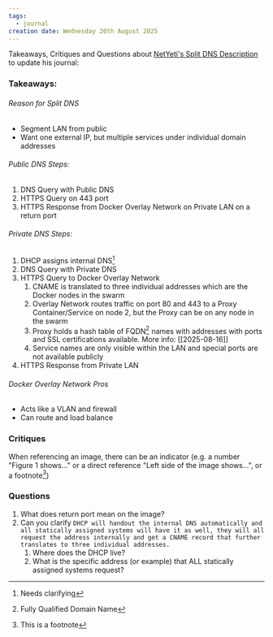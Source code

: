 ```yaml
---
tags:
  - journal
creation date: Wednesday 20th August 2025
---
```

Takeaways, Critiques and Questions about [NetYeti's Split DNS Description](https://growlf.github.io/journal/Tricks/Split-DNS) to update his journal:
### Takeaways:
###### Reason for Split DNS
- Segment LAN from public
- Want one external IP, but multiple services under individual domain addresses
###### Public DNS Steps: 
1. DNS Query with Public DNS
2. HTTPS Query on 443 port
3. HTTPS Response from Docker Overlay Network on Private LAN on a return port
###### Private DNS Steps:
1. DHCP assigns internal DNS[^2]
2. DNS Query with Private DNS
3. HTTPS Query to Docker Overlay Network
	1. CNAME is translated to three individual addresses which are the Docker nodes in the swarm
	2. Overlay Network routes traffic on port 80 and 443 to a Proxy Container/Service on node 2, but the Proxy can be on any node in the swarm
	3. Proxy holds a hash table of FQDN[^3] names with addresses with ports and SSL certifications available. 
	   More info: [[2025-08-16]]
	4. Service names are only visible within the LAN and special ports are not available publicly
4. HTTPS Response from Private LAN 
###### Docker Overlay Network Pros
- Acts like a VLAN and firewall
- Can route and load balance
### Critiques
When referencing an image, there can be an indicator (e.g. a number "Figure 1 shows..." or a direct reference "Left side of the image shows...", or a footnote[^1])
### Questions
1. What does return port mean on the image?
2. Can you clarify `DHCP will handout the internal DNS automatically and all statically assigned systems will have it as well, they will all request the address internally and get a CNAME record that further translates to three individual addresses.` 
	1. Where does the DHCP live?
	2. What is the specific address (or example) that ALL statically assigned systems request? 



[^1]: This is a footnote

[^2]: Needs clarifying

[^3]: Fully Qualified Domain Name
